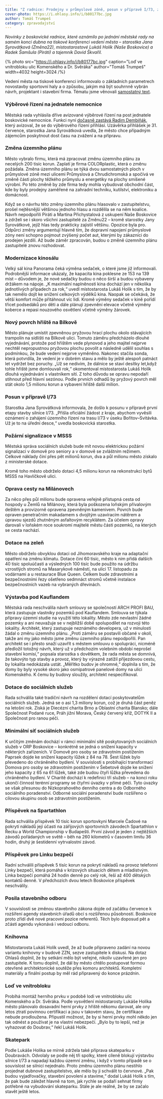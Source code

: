 ```yaml
---
title: "Z radnice: Prodejny v průmyslové zóně, posun v přípravě I/73, zamítnutá výstavba pod Kauflandem a skatepark"
cover-photo: https://i.ohlasy.info/i/b80177bc.jpg
author: Tomáš Trumpeš
category: zpravodajství
---
```


*Novinky z boskovické radnice, které oznámilo po jednání městské rady na samém konci dubna na tiskové konferenci vedení města – starostka Jana Syrovátková (Změna22), místostarostové Lukáš Holík (Naše Boskovice) a Radek Šamšula (Piráti) a tajemník David Škvařil.*

{% photo src="https://i.ohlasy.info/i/b80177bc.jpg" caption="Loď ve vnitrobloku ulic Komenského a Dr. Svěráka" author="Tomáš Trumpeš" width=4032 height=3024 /%}

Vedení města na tiskové konferenci informovalo o základních parametrech novostavby sportovní haly a o způsobu, jakým má být souhrnně vybrán návrh, projektant i stavební firma. Tématu jsme věnovali [samostatný text](https://ohlasy.info/clanky/2024/05/sportovni-hala.html).

### Výběrové řízení na jednatele nemocnice

Městská rada vyhlásila dříve avizované výběrové řízení na post jednatele boskovické nemocnice. Funkci nyní [dočasně zastává Radim Dembiňák](https://ohlasy.info/clanky/2024/03/docasny-jednatel.html), který avizoval, že se do výběrového řízení přihlásí. Uzávěrka přihlášek je 31. července, starostka Jana Syrovátková uvedla, že město chce případným zájemcům poskytnout dost času na zvážení a na přípravu.

### Změna územního plánu

Město vybralo firmu, která má zpracovat změnu územního plánu za necelých 200 tisíc korun. Zaplatí je firma COLORplastic, která o změnu požádala. Změna územního plánu se týká dvou samostatných ploch v průmyslové zóně mezi ulicemi Průmyslová a Chrudichromská a spočívá ve změně části plochy těžkého průmyslu a energetiky na plochy smíšené výrobní. Po této změně by zde firma tedy mohla vybudovat obchodní část, kde by byly prodejny zaměřené na zahradní techniku, kutilství, elektroniku a domácnost. 

Když se o návrhu této změny územního plánu hlasovalo v zastupitelstvu, prošel nejtěsnější většinou jednoho hlasu a rozdělila se na něm koalice. Návrh nepodpořili Piráti a Martina Přichystalová z uskupení Naše Boskovice a zdrželi se i skoro všichni zastupitelé za Změnu22 – kromě starostky Jany Syrovátkové, jejíž hlas tedy prakticky zajistil většinu. Opozice byla pro. Odpůrci změny argumentují hlavně tím, že dopravní napojení průmyslové zóny není schopno pojmout zvýšený počet aut, kterými by zákazníci do prodejen jezdili. Až bude záměr zpracován, budou o změně územního plánu zastupitelé znovu rozhodovat.

### Modernizace kinosálu

Velký sál kina Panorama čeká výměna sedaček, o které jsme již informovali. Podrobnější informace ukázaly, že kapacita kina poklesne ze 153 na 139 míst – důvodem je, že nové sedačky budou o něco širší a budou vybaveny držákem na nápoje. „K maximální naplněnosti kina dochází jen v několika jednotlivých případech za rok,“ uvedl místostarosta Lukáš Holík s tím, že by tak nemělo dojít ke snížení celkových výdělků kina. Naopak se očekává, že větší komfort může přitáhnout víc lidí. Kromě výměny sedaček v kině pořídí třicet podsedáků pro děti a dále plánují zpevnění elevace včetně výměny koberce a repasi nouzového osvětlení včetně výměny žárovek.

### Nový povrch hřiště na Bílkově

Město plánuje umístit zpevněnou pryžovou hrací plochu okolo stávajících trampolín na sídlišti na Bílkově ulici. Tomuto záměru předcházelo dlouhé vyjednávání, protože pod hřištěm vede plynovod a jeho majitel nejprve nechtěl nepropustnou pryžovou plochu povolit a následně udělil souhlas s podmínkou, že bude vedení nejprve vyměněno. Nakonec stačila sonda, která potvrdila, že vedení je v dobrém stavu a mělo by ještě alespoň patnáct let vydržet bez poruchy. „Už se nedivím, že dálnice se staví desítky let,když tohle hřiště jsme domlouvali rok,“ okomentoval místostarosta Lukáš Holík dlouhá vyjednávání s vlastníkem sítí. Z toho důvodu se opravu nepodaří stihnout před hlavní sezónou. Podle prvních odhadů by pryžový povrch měl stát okolo 1,5 milionu korun a vybavení hřiště další milion.

### Posun v přípravě I/73

Starostka Jana Syrovátková informovala, že došlo k posunu v přípravě první etapy stavby silnice I/73. „Přišla oficiální žádost z kraje, abychom vyvěsili oznámení o zahájení územního řízení na trasu I/73 v úseku Bořitov–Svitávka. Už je to na úřední desce,“ uvedla boskovická starostka.

### Požární signalizace v MSSS

Městská správa sociálních služeb bude mít novou elektrickou požární signalizaci v domově pro seniory a v domově se zvláštním režimem. Celkové náklady činí přes pět milionů korun, dva a půl milionu město získalo z ministerské dotace.

Kromě toho město obdrželo dotaci 4,5 milionu korun na rekonstrukci bytů MSSS na Havlíčkově ulici.

### Oprava cesty na Milánovech

Za něco přes půl milionu bude opravena veřejně přístupná cesta od hospody u Žemlů na Milánovy, která byla poškozena loňským přívalovým deštěm a provizorně opravena zpevněným kamenivem. Povrch bude opraven penetračním makadamem s dvojitým uzavíracím nátěrem a úpravou sjezdů zhutněným asfaltovým recyklátem. Za účelem opravy darovali v loňském roce soukromí majitelé městu části pozemků, na kterých se cesta nachází.

### Dotace na zeleň

Město obdrželo obvyklou dotaci od Jihomoravského kraje na adaptační opatření na změnu klimatu. Dotace činí 60 tisíc, město k nim přidá dalších 40 tisíc spoluúčasti a výsledných 100 tisíc bude použito na údržbu vzrostlých stromů na Masarykově náměstí, na ulici 17. listopadu za vodárnami a u restaurace Blue Queen. Celkem bude zdravotními a bezpečnostními řezy ošetřeno sedmnáct stromů včetně instalace bezpečnostních vazeb na vybraných dřevinách. 

### Výstavba pod Kauflandem

Městská rada neschválila návrh smlouvy se společností ARCH PROFI BAU, která zastupuje vlastníky pozemků pod Kauflandem. Smlouva se týkala přípravy územní studie na využití této lokality. Město zde nevlastní žádné pozemky a ani neuvažuje se v nejbližší době spolupodílet na rozvoji této lokality. Architekt, který zastupuje neznámého developera, už v minulosti žádal o změnu územního plánu. „Proti záměru se postavili občané v okolí, takže ani my jako město jsme změnu územního plánu nepodpořili. Pan architekt se i přesto snaží uzavřít s městem smlouvu o spolupráci, nicméně předložil totožný návrh, který už v předchozím volebním období neprošel stavební komisí,“ popsala starostka s dovětkem, že rada města se domnívá, že takovýto typ stavby a provoz, který by výrazně zatížil příjezdovou cestu, by lokalita nedokázala ustát. „Měřítko budov je ohromné,“ doplnila s tím, že domy by byly vysoké skoro jako osmipatrové panelové domy na ulici Komenského. K čemu by budovy sloužily, architekt nespecifikoval.

### Dotace do sociálních služeb

Rada schválila také tradiční návrh na rozdělení dotací poskytovatelům sociálních služeb. Jedná se o asi 1,3 miliony korun, což je druhá část peněz na letošní rok. Získá je Diecézní charita Brno a Oblastní charita Blansko; dále Společnost Podané ruce, Práh jižní Morava, Český červený kříž, DOTYK II a Společnost pro ranou péči.

### Minimální síť sociálních služeb

K určitým změnám dochází v rámci minimální sítě poskytovaných sociálních služeb v ORP Boskovice – konkrétně se jedná o snížení kapacity v některých zařízeních. V Domově pro osoby se zdravotním postižením Paprsek dojde ke snížení kapacity lůžek z 84 na 78. Šest lůžek bylo převedeno do chráněného bydlení. V souvislosti s probíhající transformací Domova pro osoby se zdravotním postižením v Šebetově dojde ke snížení jeho kapacity z 65 na 61 lůžek, také zde budou čtyři lůžka převedena do chráněného bydlení. V Charitě dochází k redefinici tří služeb – na konci roku ukončí činnost terénní programy se čtyřmi úvazky v přímé péči. Tyto úvazky se však přesunou do Nízkoprahového denního centra a do Odborného sociálního poradenství. Odborné sociální poradenství bude rozšířeno o cílovou skupinu osob se zdravotním postižením.

### Příspěvek na Spartathlon

Rada schválila příspěvek 10 tisíc korun sportovkyni Marcele Čadové na pokrytí nákladů její účasti na zářijových sportovních závodech Spartathlon v Řecku a World Championship v Budapešti. První závod je jeden z nejtěžších závodů pořádaných ve světě – běh na 260 kilometrů v časovém limitu 36 hodin, druhý je šestidenní vytrvalostní závod.

### Příspěvek pro Linku bezpečí

Radní schválili příspěvek 5 tisíc korun na pokrytí nákladů na provoz telefonní Linky bezpečí, která pomáhá v krizových situacích dětem a mladistvým. Linka bezpečí pomáhá 24 hodin denně po celý rok, řeší až 400 dětských kontaktů denně. V předchozích dvou letech Boskovice příspěvek neschválily.

### Posila stavebního odboru

V souvislosti se změnou stavebního zákona dojde od začátku července k rozšíření agendy stavebních úřadů obcí s rozšířenou působností. Boskovice proto zřídí dvě nové pracovní pozice referentů. Těch bylo doposud pět a zčásti agendu vykonává i vedoucí odboru.

### Knihovna

Místostarosta Lukáš Holík uvedl, že až bude připraveno zadání na novou variantu knihovny v budově ZZN, sezve zastupitele k diskusi. Na dotaz Ohlasů doplnil, že by setkání mělo být veřejné, nikoliv uzavřené jen pro zastupitele. K tomu doplnil, že dál by město chtělo postupovat formou otevřené architektonické soutěže přes komoru architektů. Kompletní materiály a finální postup by měl rád připravený do konce prázdnin.

### Loď ve vnitrobloku

Probíhá montáž herního prvku v podobě lodi ve vnitrobloku ulic Komenského a Dr. Svěráka. Podle vysvětlení místostarosty Lukáše Holíka město plánovalo dosavadní herní prvky z hřiště někomu darovat, ale ony letos ztratí povinnou certifikaci a jsou v takovém stavu, že certifikace nebude prodloužena. Připustil možnost, že by si herní prvky mohl někdo jen tak odnést a používat je na vlastní nebezpečí. „Bylo by to lepší, než je vyhazovat do Doubrav,“ řekl Lukáš Holík.

### Skatepark

Podle Lukáše Holíka se mírně zdržela také příprava skateparku v Doubravách. Odvolaly se podle něj tři spolky, které cíleně blokují výstavbu silnice I/73 a napadají každou územní změnu, i když v tomto případě se o souvislost se silnicí nejednalo. Proto změnu územního plánu nestihlo projednat dubnové zastupitelstvo, ale mělo by ji schválit to červnové. „Pak budou vyjadřovačky, stavební povolení a stavíme,“ dodal Lukáš Holík s tím, že pak bude záležet hlavně na tom, jak rychle se podaří sehnat firmy potřebné na vybudování skateparku. Stále je ale reálné, že by se začalo stavět ještě letos.